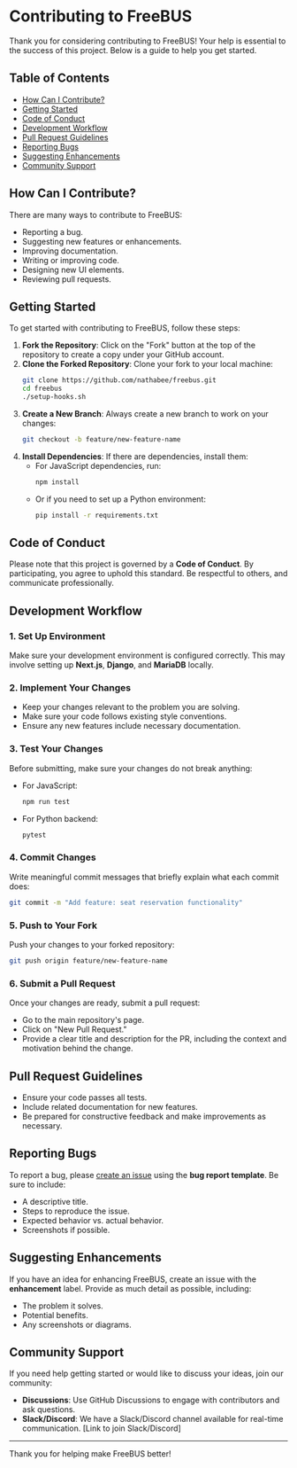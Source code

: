 
# Contributing to FreeBUS

Thank you for considering contributing to FreeBUS! Your help is essential to the success of this project. Below is a guide to help you get started.

## Table of Contents
- [How Can I Contribute?](#how-can-i-contribute)
- [Getting Started](#getting-started)
- [Code of Conduct](#code-of-conduct)
- [Development Workflow](#development-workflow)
- [Pull Request Guidelines](#pull-request-guidelines)
- [Reporting Bugs](#reporting-bugs)
- [Suggesting Enhancements](#suggesting-enhancements)
- [Community Support](#community-support)

## How Can I Contribute?

There are many ways to contribute to FreeBUS:

- Reporting a bug.
- Suggesting new features or enhancements.
- Improving documentation.
- Writing or improving code.
- Designing new UI elements.
- Reviewing pull requests.

## Getting Started

To get started with contributing to FreeBUS, follow these steps:

1. **Fork the Repository**: Click on the "Fork" button at the top of the repository to create a copy under your GitHub account.
2. **Clone the Forked Repository**: Clone your fork to your local machine:
    ```bash
    git clone https://github.com/nathabee/freebus.git
    cd freebus
    ./setup-hooks.sh

    ```
3. **Create a New Branch**: Always create a new branch to work on your changes:
    ```bash
    git checkout -b feature/new-feature-name
    ```
4. **Install Dependencies**: If there are dependencies, install them:
    - For JavaScript dependencies, run:
      ```bash
      npm install
      ```
    - Or if you need to set up a Python environment:
      ```bash
      pip install -r requirements.txt
      ```

## Code of Conduct

Please note that this project is governed by a **Code of Conduct**. By participating, you agree to uphold this standard. Be respectful to others, and communicate professionally.

## Development Workflow

### 1. Set Up Environment
Make sure your development environment is configured correctly. This may involve setting up **Next.js**, **Django**, and **MariaDB** locally.

### 2. Implement Your Changes
- Keep your changes relevant to the problem you are solving.
- Make sure your code follows existing style conventions.
- Ensure any new features include necessary documentation.

### 3. Test Your Changes
Before submitting, make sure your changes do not break anything:

- For JavaScript:
  ```bash
  npm run test
  ```
- For Python backend:
  ```bash
  pytest
  ```

### 4. Commit Changes
Write meaningful commit messages that briefly explain what each commit does:
```bash
git commit -m "Add feature: seat reservation functionality"
```

### 5. Push to Your Fork
Push your changes to your forked repository:
```bash
git push origin feature/new-feature-name
```

### 6. Submit a Pull Request
Once your changes are ready, submit a pull request:

- Go to the main repository's page.
- Click on "New Pull Request."
- Provide a clear title and description for the PR, including the context and motivation behind the change.

## Pull Request Guidelines

- Ensure your code passes all tests.
- Include related documentation for new features.
- Be prepared for constructive feedback and make improvements as necessary.

## Reporting Bugs

To report a bug, please [create an issue](https://github.com/nathabee/freebus/issues) using the **bug report template**. Be sure to include:

- A descriptive title.
- Steps to reproduce the issue.
- Expected behavior vs. actual behavior.
- Screenshots if possible.

## Suggesting Enhancements

If you have an idea for enhancing FreeBUS, create an issue with the **enhancement** label. Provide as much detail as possible, including:

- The problem it solves.
- Potential benefits.
- Any screenshots or diagrams.

## Community Support

If you need help getting started or would like to discuss your ideas, join our community:

- **Discussions**: Use GitHub Discussions to engage with contributors and ask questions.
- **Slack/Discord**: We have a Slack/Discord channel available for real-time communication. [Link to join Slack/Discord]

---

Thank you for helping make FreeBUS better!
 
 